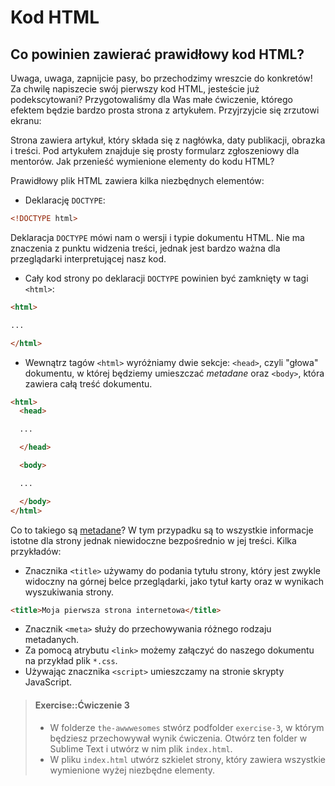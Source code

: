 # Kod HTML

## Co powinien zawierać prawidłowy kod HTML?

Uwaga, uwaga, zapnijcie pasy, bo przechodzimy wreszcie do konkretów! Za chwilę napiszecie swój pierwszy kod HTML, jesteście już podekscytowani? Przygotowaliśmy dla Was małe ćwiczenie, którego efektem będzie bardzo prosta strona z artykułem. Przyjrzyjcie się zrzutowi ekranu:

Strona zawiera artykuł, który składa się z nagłówka, daty publikacji, obrazka i treści. Pod artykułem znajduje się prosty formularz zgłoszeniowy dla mentorów. Jak przenieść wymienione elementy do kodu HTML?

Prawidłowy plik HTML zawiera kilka niezbędnych elementów:

- Deklarację `DOCTYPE`:

```html
<!DOCTYPE html>
```

Deklaracja `DOCTYPE` mówi nam o wersji i typie dokumentu HTML. Nie ma znaczenia z punktu widzenia treści, jednak jest bardzo ważna dla przeglądarki interpretującej nasz kod.

- Cały kod strony po deklaracji `DOCTYPE` powinien być zamknięty w tagi `<html>`:

```html
<html>

...

</html>
```

- Wewnątrz tagów `<html>` wyróżniamy dwie sekcje: `<head>`, czyli "głowa" dokumentu, w której będziemy umieszczać *metadane* oraz `<body>`, która zawiera całą treść dokumentu.

```html
<html>
  <head>

  ...

  </head>

  <body>

  ...

  </body>
</html>
```

Co to takiego są [metadane](https://pl.wikipedia.org/wiki/Metadane)? W tym przypadku są to wszystkie informacje istotne dla strony jednak niewidoczne bezpośrednio w jej treści. Kilka przykładów:

- Znacznika `<title>` używamy do podania tytułu strony, który jest zwykle widoczny na górnej belce przeglądarki, jako tytuł karty oraz w wynikach wyszukiwania strony.

```html
<title>Moja pierwsza strona internetowa</title>
```

- Znacznik `<meta>` służy do przechowywania różnego rodzaju metadanych.
- Za pomocą atrybutu `<link>` możemy załączyć do naszego dokumentu na przykład plik `*.css`.
- Używając znacznika `<script>` umieszczamy na stronie skrypty JavaScript.

> #### Exercise::Ćwiczenie 3
>
> - W folderze `the-awwwesomes` stwórz podfolder `exercise-3`, w którym będziesz przechowywał wynik ćwiczenia. Otwórz ten folder w Sublime Text i utwórz w nim plik `index.html`.
> - W pliku `index.html` utwórz szkielet strony, który zawiera wszystkie wymienione wyżej niezbędne elementy.
